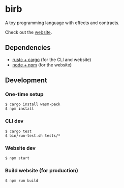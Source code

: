 # birb

A toy programming language with effects and contracts.

Check out the [website][].

## Dependencies

- [rustc + cargo][rust] (for the CLI and website)
- [node + npm][node] (for the website)

## Development

### One-time setup

```
$ cargo install wasm-pack
$ npm install
```

### CLI dev

```
$ cargo test
$ bin/run-test.sh tests/*
```

### Website dev

```
$ npm start
```

### Build website (for production)

```
$ npm run build
```

[website]: https://birb-lang.netlify.app
[rust]: https://rustup.rs
[node]: https://nodejs.org/en/download/
